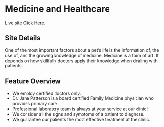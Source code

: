# Medicine and Healthcare

Live site [Click Here](https://medicine-and-healthcare.web.app/).

## Site Details
One of the most important factors about a pet’s life is the information of, the use of, and the growing knowledge of medicine. Medicine is a form of art. It depends on how skillfully doctors apply their knowledge when dealing with patients.

## Feature Overview

* We employ certified doctors only.
* Dr. Jane Patterson is a board certified Family Medicine physician who provides primary care
* Professional laboratory team is always at your service at our clinic!
* We consider all the signs and symptoms of a patient to diagnose.
* We guarantee our patients the most effective treatment at the clinic.